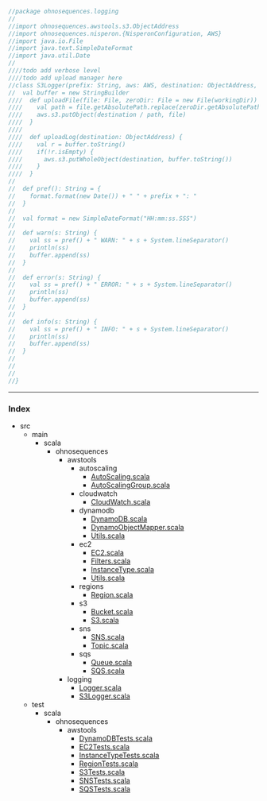 
```scala
//package ohnosequences.logging
//
//import ohnosequences.awstools.s3.ObjectAddress
//import ohnosequences.nisperon.{NisperonConfiguration, AWS}
//import java.io.File
//import java.text.SimpleDateFormat
//import java.util.Date
//
////todo add verbose level
////todo add upload manager here
//class S3Logger(prefix: String, aws: AWS, destination: ObjectAddress, workingDir: String) extends Logger {
//  val buffer = new StringBuilder
////  def uploadFile(file: File, zeroDir: File = new File(workingDir)) {
////    val path = file.getAbsolutePath.replace(zeroDir.getAbsolutePath, "")
////    aws.s3.putObject(destination / path, file)
////  }
////
////  def uploadLog(destination: ObjectAddress) {
////    val r = buffer.toString()
////    if(!r.isEmpty) {
////      aws.s3.putWholeObject(destination, buffer.toString())
////    }
////  }
//
//  def pref(): String = {
//    format.format(new Date()) + " " + prefix + ": "
//  }
//
//  val format = new SimpleDateFormat("HH:mm:ss.SSS")
//
//  def warn(s: String) {
//    val ss = pref() + " WARN: " + s + System.lineSeparator()
//    println(ss)
//    buffer.append(ss)
//  }
//
//  def error(s: String) {
//    val ss = pref() + " ERROR: " + s + System.lineSeparator()
//    println(ss)
//    buffer.append(ss)
//  }
//
//  def info(s: String) {
//    val ss = pref() + " INFO: " + s + System.lineSeparator()
//    println(ss)
//    buffer.append(ss)
//  }
//
//
//
//}


```


------

### Index

+ src
  + main
    + scala
      + ohnosequences
        + awstools
          + autoscaling
            + [AutoScaling.scala][main/scala/ohnosequences/awstools/autoscaling/AutoScaling.scala]
            + [AutoScalingGroup.scala][main/scala/ohnosequences/awstools/autoscaling/AutoScalingGroup.scala]
          + cloudwatch
            + [CloudWatch.scala][main/scala/ohnosequences/awstools/cloudwatch/CloudWatch.scala]
          + dynamodb
            + [DynamoDB.scala][main/scala/ohnosequences/awstools/dynamodb/DynamoDB.scala]
            + [DynamoObjectMapper.scala][main/scala/ohnosequences/awstools/dynamodb/DynamoObjectMapper.scala]
            + [Utils.scala][main/scala/ohnosequences/awstools/dynamodb/Utils.scala]
          + ec2
            + [EC2.scala][main/scala/ohnosequences/awstools/ec2/EC2.scala]
            + [Filters.scala][main/scala/ohnosequences/awstools/ec2/Filters.scala]
            + [InstanceType.scala][main/scala/ohnosequences/awstools/ec2/InstanceType.scala]
            + [Utils.scala][main/scala/ohnosequences/awstools/ec2/Utils.scala]
          + regions
            + [Region.scala][main/scala/ohnosequences/awstools/regions/Region.scala]
          + s3
            + [Bucket.scala][main/scala/ohnosequences/awstools/s3/Bucket.scala]
            + [S3.scala][main/scala/ohnosequences/awstools/s3/S3.scala]
          + sns
            + [SNS.scala][main/scala/ohnosequences/awstools/sns/SNS.scala]
            + [Topic.scala][main/scala/ohnosequences/awstools/sns/Topic.scala]
          + sqs
            + [Queue.scala][main/scala/ohnosequences/awstools/sqs/Queue.scala]
            + [SQS.scala][main/scala/ohnosequences/awstools/sqs/SQS.scala]
        + logging
          + [Logger.scala][main/scala/ohnosequences/logging/Logger.scala]
          + [S3Logger.scala][main/scala/ohnosequences/logging/S3Logger.scala]
  + test
    + scala
      + ohnosequences
        + awstools
          + [DynamoDBTests.scala][test/scala/ohnosequences/awstools/DynamoDBTests.scala]
          + [EC2Tests.scala][test/scala/ohnosequences/awstools/EC2Tests.scala]
          + [InstanceTypeTests.scala][test/scala/ohnosequences/awstools/InstanceTypeTests.scala]
          + [RegionTests.scala][test/scala/ohnosequences/awstools/RegionTests.scala]
          + [S3Tests.scala][test/scala/ohnosequences/awstools/S3Tests.scala]
          + [SNSTests.scala][test/scala/ohnosequences/awstools/SNSTests.scala]
          + [SQSTests.scala][test/scala/ohnosequences/awstools/SQSTests.scala]

[main/scala/ohnosequences/awstools/autoscaling/AutoScaling.scala]: ../awstools/autoscaling/AutoScaling.scala.md
[main/scala/ohnosequences/awstools/autoscaling/AutoScalingGroup.scala]: ../awstools/autoscaling/AutoScalingGroup.scala.md
[main/scala/ohnosequences/awstools/cloudwatch/CloudWatch.scala]: ../awstools/cloudwatch/CloudWatch.scala.md
[main/scala/ohnosequences/awstools/dynamodb/DynamoDB.scala]: ../awstools/dynamodb/DynamoDB.scala.md
[main/scala/ohnosequences/awstools/dynamodb/DynamoObjectMapper.scala]: ../awstools/dynamodb/DynamoObjectMapper.scala.md
[main/scala/ohnosequences/awstools/dynamodb/Utils.scala]: ../awstools/dynamodb/Utils.scala.md
[main/scala/ohnosequences/awstools/ec2/EC2.scala]: ../awstools/ec2/EC2.scala.md
[main/scala/ohnosequences/awstools/ec2/Filters.scala]: ../awstools/ec2/Filters.scala.md
[main/scala/ohnosequences/awstools/ec2/InstanceType.scala]: ../awstools/ec2/InstanceType.scala.md
[main/scala/ohnosequences/awstools/ec2/Utils.scala]: ../awstools/ec2/Utils.scala.md
[main/scala/ohnosequences/awstools/regions/Region.scala]: ../awstools/regions/Region.scala.md
[main/scala/ohnosequences/awstools/s3/Bucket.scala]: ../awstools/s3/Bucket.scala.md
[main/scala/ohnosequences/awstools/s3/S3.scala]: ../awstools/s3/S3.scala.md
[main/scala/ohnosequences/awstools/sns/SNS.scala]: ../awstools/sns/SNS.scala.md
[main/scala/ohnosequences/awstools/sns/Topic.scala]: ../awstools/sns/Topic.scala.md
[main/scala/ohnosequences/awstools/sqs/Queue.scala]: ../awstools/sqs/Queue.scala.md
[main/scala/ohnosequences/awstools/sqs/SQS.scala]: ../awstools/sqs/SQS.scala.md
[main/scala/ohnosequences/logging/Logger.scala]: Logger.scala.md
[main/scala/ohnosequences/logging/S3Logger.scala]: S3Logger.scala.md
[test/scala/ohnosequences/awstools/DynamoDBTests.scala]: ../../../../test/scala/ohnosequences/awstools/DynamoDBTests.scala.md
[test/scala/ohnosequences/awstools/EC2Tests.scala]: ../../../../test/scala/ohnosequences/awstools/EC2Tests.scala.md
[test/scala/ohnosequences/awstools/InstanceTypeTests.scala]: ../../../../test/scala/ohnosequences/awstools/InstanceTypeTests.scala.md
[test/scala/ohnosequences/awstools/RegionTests.scala]: ../../../../test/scala/ohnosequences/awstools/RegionTests.scala.md
[test/scala/ohnosequences/awstools/S3Tests.scala]: ../../../../test/scala/ohnosequences/awstools/S3Tests.scala.md
[test/scala/ohnosequences/awstools/SNSTests.scala]: ../../../../test/scala/ohnosequences/awstools/SNSTests.scala.md
[test/scala/ohnosequences/awstools/SQSTests.scala]: ../../../../test/scala/ohnosequences/awstools/SQSTests.scala.md